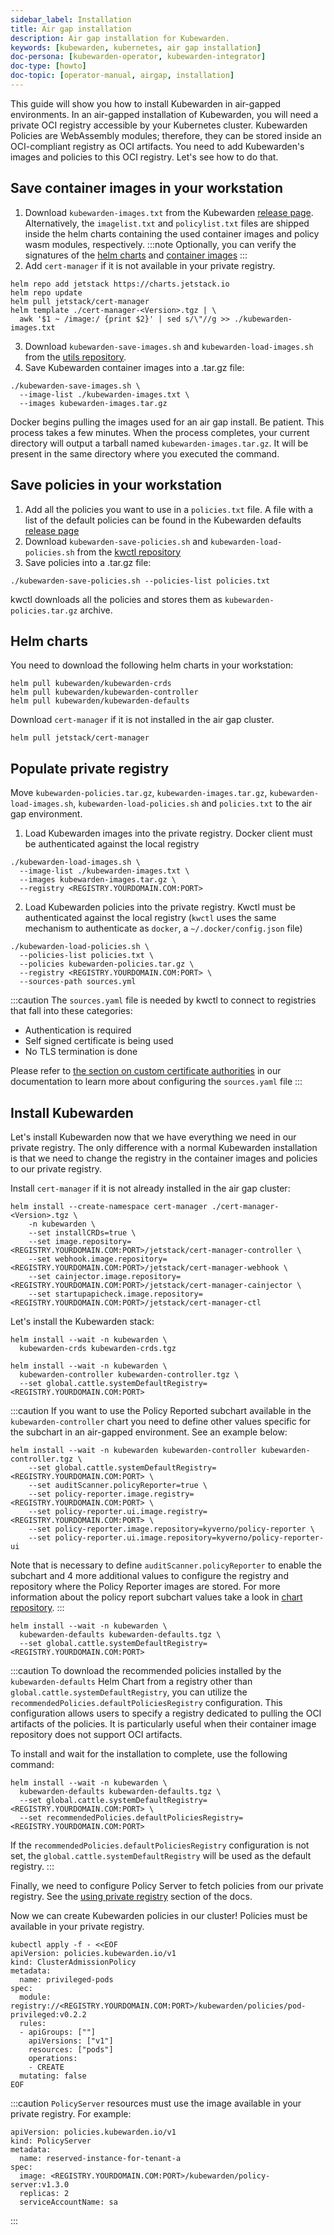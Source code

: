 ```yaml
---
sidebar_label: Installation
title: Air gap installation
description: Air gap installation for Kubewarden.
keywords: [kubewarden, kubernetes, air gap installation]
doc-persona: [kubewarden-operator, kubewarden-integrator]
doc-type: [howto]
doc-topic: [operator-manual, airgap, installation]
---
```



This guide will show you how to install Kubewarden in air-gapped environments. In an air-gapped installation of Kubewarden,
you will need a private OCI registry accessible by your Kubernetes cluster. Kubewarden Policies
are WebAssembly modules; therefore, they can be stored inside an OCI-compliant registry as OCI artifacts.
You need to add Kubewarden's images and policies to this OCI registry. Let's see how to do that.

## Save container images in your workstation

1. Download `kubewarden-images.txt` from the Kubewarden [release page](https://github.com/kubewarden/helm-charts/releases/). Alternatively, the `imagelist.txt` and `policylist.txt` files are shipped inside the helm charts containing the used container images and policy wasm modules, respectively.
:::note
Optionally, you can verify the signatures of the [helm charts](../../tutorials/verifying-kubewarden.md#helm-charts) and [container images](../../tutorials/verifying-kubewarden.md#container-images)
:::
2. Add `cert-manager` if it is not available in your private registry.
```
helm repo add jetstack https://charts.jetstack.io
helm repo update
helm pull jetstack/cert-manager
helm template ./cert-manager-<Version>.tgz | \
  awk '$1 ~ /image:/ {print $2}' | sed s/\"//g >> ./kubewarden-images.txt
```
3. Download `kubewarden-save-images.sh` and `kubewarden-load-images.sh` from the [utils repository](https://github.com/kubewarden/utils).
4. Save Kubewarden container images into a .tar.gz file:
```
./kubewarden-save-images.sh \
  --image-list ./kubewarden-images.txt \
  --images kubewarden-images.tar.gz
```
Docker begins pulling the images used for an air gap install. Be patient. This process takes a few minutes.
When the process completes, your current directory will output a tarball named `kubewarden-images.tar.gz`. It will be present in the same directory where you executed the command.

## Save policies in your workstation

1. Add all the policies you want to use in a `policies.txt` file. A file with a list of the default policies can be found in the Kubewarden defaults [release page](https://github.com/kubewarden/helm-charts/releases/)
2. Download `kubewarden-save-policies.sh` and `kubewarden-load-policies.sh` from the [kwctl repository](https://github.com/kubewarden/kwctl/tree/main/scripts)
3. Save policies into a .tar.gz file:
```
./kubewarden-save-policies.sh --policies-list policies.txt
```
kwctl downloads all the policies and stores them as `kubewarden-policies.tar.gz` archive.

## Helm charts

You need to download the following helm charts in your workstation:

```
helm pull kubewarden/kubewarden-crds
helm pull kubewarden/kubewarden-controller
helm pull kubewarden/kubewarden-defaults
```

Download `cert-manager` if it is not installed in the air gap cluster.

```
helm pull jetstack/cert-manager
```

## Populate private registry

Move `kubewarden-policies.tar.gz`, `kubewarden-images.tar.gz`, `kubewarden-load-images.sh`, `kubewarden-load-policies.sh` and `policies.txt`
to the air gap environment.

1. Load Kubewarden images into the private registry. Docker client must be authenticated against the local registry
```
./kubewarden-load-images.sh \
  --image-list ./kubewarden-images.txt \
  --images kubewarden-images.tar.gz \
  --registry <REGISTRY.YOURDOMAIN.COM:PORT>
```
2. Load Kubewarden policies into the private registry. Kwctl must be authenticated against the local registry (`kwctl` uses the same mechanism to authenticate as `docker`, a `~/.docker/config.json` file)
```
./kubewarden-load-policies.sh \
  --policies-list policies.txt \
  --policies kubewarden-policies.tar.gz \
  --registry <REGISTRY.YOURDOMAIN.COM:PORT> \
  --sources-path sources.yml
```

:::caution
The `sources.yaml` file is needed by kwctl to connect to registries that fall into these categories:

* Authentication is required
* Self signed certificate is being used
* No TLS termination is done

Please refer to [the section on custom certificate authorities](../custom-certificate-authorities.md) in our documentation to learn more about configuring the `sources.yaml` file
:::

## Install Kubewarden

Let's install Kubewarden now that we have everything we need in our private registry. The only difference with a normal
Kubewarden installation is that we need to change the registry in the container images and policies to our private registry.

Install `cert-manager` if it is not already installed in the air gap cluster:

```
helm install --create-namespace cert-manager ./cert-manager-<Version>.tgz \
    -n kubewarden \
    --set installCRDs=true \
    --set image.repository=<REGISTRY.YOURDOMAIN.COM:PORT>/jetstack/cert-manager-controller \
    --set webhook.image.repository=<REGISTRY.YOURDOMAIN.COM:PORT>/jetstack/cert-manager-webhook \
    --set cainjector.image.repository=<REGISTRY.YOURDOMAIN.COM:PORT>/jetstack/cert-manager-cainjector \
    --set startupapicheck.image.repository=<REGISTRY.YOURDOMAIN.COM:PORT>/jetstack/cert-manager-ctl
```

Let's install the Kubewarden stack:

```
helm install --wait -n kubewarden \
  kubewarden-crds kubewarden-crds.tgz
```

```
helm install --wait -n kubewarden \
  kubewarden-controller kubewarden-controller.tgz \
  --set global.cattle.systemDefaultRegistry=<REGISTRY.YOURDOMAIN.COM:PORT>
```

:::caution
If you want to use the Policy Reported subchart available in the
`kubewarden-controller` chart you need to define other values specific for the
subchart in an air-gapped environment. See an example below:

```console
helm install --wait -n kubewarden kubewarden-controller kubewarden-controller.tgz \
	--set global.cattle.systemDefaultRegistry=<REGISTRY.YOURDOMAIN.COM:PORT> \
	--set auditScanner.policyReporter=true \
	--set policy-reporter.image.registry=<REGISTRY.YOURDOMAIN.COM:PORT> \
	--set policy-reporter.ui.image.registry=<REGISTRY.YOURDOMAIN.COM:PORT> \
	--set policy-reporter.image.repository=kyverno/policy-reporter \
	--set policy-reporter.ui.image.repository=kyverno/policy-reporter-ui
```

Note that is necessary to define `auditScanner.policyReporter` to enable the
subchart and 4 more additional values to configure the registry and repository
where the Policy Reporter images are stored. For more information about the
policy report subchart values take a look in [chart
repository](https://github.com/kyverno/policy-reporter/tree/policy-reporter-2.19.4/charts/policy-reporter).
:::

```
helm install --wait -n kubewarden \
  kubewarden-defaults kubewarden-defaults.tgz \
  --set global.cattle.systemDefaultRegistry=<REGISTRY.YOURDOMAIN.COM:PORT>
```

:::caution
To download the recommended policies installed by the `kubewarden-defaults` Helm
Chart from a registry other than `global.cattle.systemDefaultRegistry`, you can
utilize the `recommendedPolicies.defaultPoliciesRegistry` configuration. This
configuration allows users to specify a registry dedicated to pulling the OCI
artifacts of the policies. It is particularly useful when their container image
repository does not support OCI artifacts.

To install and wait for the installation to complete, use the following command:

```console
helm install --wait -n kubewarden \
  kubewarden-defaults kubewarden-defaults.tgz \
  --set global.cattle.systemDefaultRegistry=<REGISTRY.YOURDOMAIN.COM:PORT> \
  --set recommendedPolicies.defaultPoliciesRegistry=<REGISTRY.YOURDOMAIN.COM:PORT>
```

If the `recommendedPolicies.defaultPoliciesRegistry` configuration is not set,
the `global.cattle.systemDefaultRegistry` will be used as the default registry.
:::

Finally, we need to configure Policy Server to fetch policies from our private registry. See the [using private registry](../policy-servers/private-registry) section of the docs.

Now we can create Kubewarden policies in our cluster! Policies must be available in your private registry.

```
kubectl apply -f - <<EOF
apiVersion: policies.kubewarden.io/v1
kind: ClusterAdmissionPolicy
metadata:
  name: privileged-pods
spec:
  module: registry://<REGISTRY.YOURDOMAIN.COM:PORT>/kubewarden/policies/pod-privileged:v0.2.2
  rules:
  - apiGroups: [""]
    apiVersions: ["v1"]
    resources: ["pods"]
    operations:
    - CREATE
  mutating: false
EOF
```

:::caution
`PolicyServer` resources must use the image available in your private registry. For example:
```
apiVersion: policies.kubewarden.io/v1
kind: PolicyServer
metadata:
  name: reserved-instance-for-tenant-a
spec:
  image: <REGISTRY.YOURDOMAIN.COM:PORT>/kubewarden/policy-server:v1.3.0
  replicas: 2
  serviceAccountName: sa
```
:::
